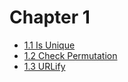 # Chapter 1

- [1.1 Is Unique](./chapter01/01/)
- [1.2 Check Permutation](./chapter1/02/)
- [1.3 URLify](./chapter01/03/)
